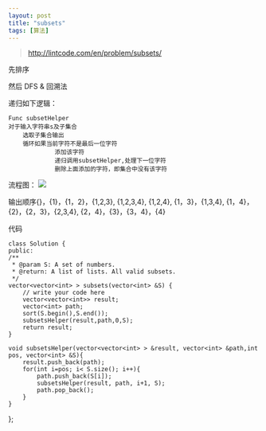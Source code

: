 ```yaml
---
layout: post
title: "subsets"
tags: [算法]
---
```

>http://lintcode.com/en/problem/subsets/

先排序

然后 DFS & 回溯法

递归如下逻辑：

	Func subsetHelper
	对于输入字符串s及子集合
        选取子集合输出
        循环如果当前字符不是最后一位字符
        		 添加该字符
                 递归调用subsetHelper,处理下一位字符
                 删除上面添加的字符，即集合中没有该字符
        
流程图：
<img src="/blog/public/images/posts/code/subsets.png" >

输出顺序{}，{1}，{1，2}，{1,2,3}, {1,2,3,4}, {1,2,4}, {1，3}，{1,3,4}, {1，4}，{2}，{2，3}，{2,3,4}, {2，4}，{3}，{3，4}，{4}
	
代码

	class Solution {
	public:
    /**
     * @param S: A set of numbers.
     * @return: A list of lists. All valid subsets.
     */
    vector<vector<int> > subsets(vector<int> &S) {
    	// write your code here
    	vector<vector<int>> result;
        vector<int> path;
        sort(S.begin(),S.end());
        subsetsHelper(result,path,0,S);
        return result;
    }
    
    void subsetsHelper(vector<vector<int> > &result, vector<int> &path,int pos, vector<int> &S){
        result.push_back(path);
        for(int i=pos; i< S.size(); i++){
            path.push_back(S[i]);
            subsetsHelper(result, path, i+1, S);
            path.pop_back();
        }
    }
    
};
